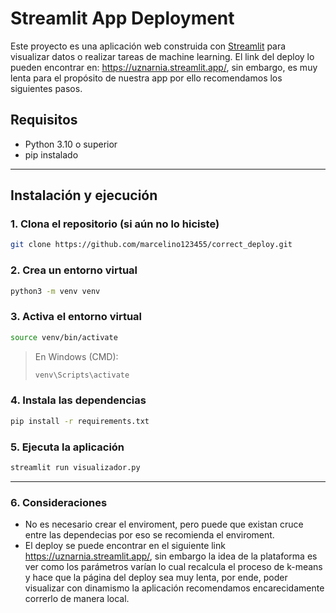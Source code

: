 # Streamlit App Deployment

Este proyecto es una aplicación web construida con [Streamlit](https://streamlit.io/) para visualizar datos o realizar tareas de machine learning. El link del deploy lo pueden encontrar en: https://uznarnia.streamlit.app/, sin embargo, es muy lenta para el propósito de nuestra app por ello recomendamos los siguientes pasos.

## Requisitos

- Python 3.10 o superior
- pip instalado

---

## Instalación y ejecución

### 1. Clona el repositorio (si aún no lo hiciste)
```bash
git clone https://github.com/marcelino123455/correct_deploy.git
```

### 2. Crea un entorno virtual

```bash
python3 -m venv venv
```

### 3. Activa el entorno virtual

```bash
source venv/bin/activate
```

> En Windows (CMD):
> ```bash
> venv\Scripts\activate
> ```

### 4. Instala las dependencias

```bash
pip install -r requirements.txt
```

### 5. Ejecuta la aplicación

```bash
streamlit run visualizador.py
```

---
### 6. Consideraciones
- No es necesario crear el enviroment, pero puede que existan cruce entre las dependecias por eso se recomienda el enviroment.
- El deploy se puede encontrar en el siguiente link https://uznarnia.streamlit.app/, sin embargo la idea de la plataforma es ver como los parámetros varían lo cual recalcula el proceso de k-means y hace que la página del deploy sea muy lenta, por ende, poder visualizar con dinamismo la aplicación recomendamos encarecidamente correrlo de manera local.

